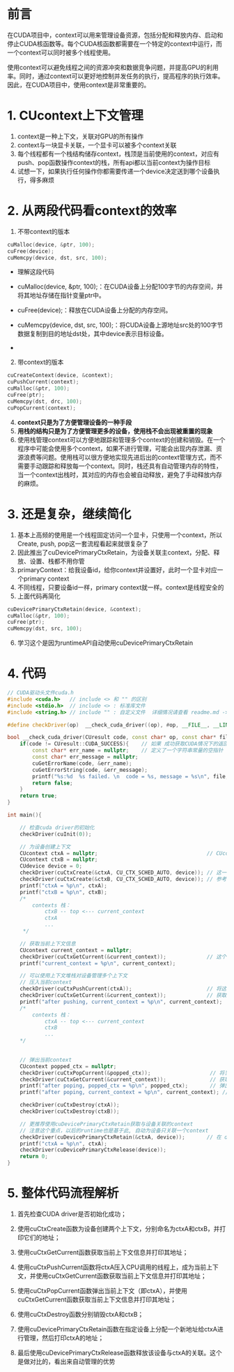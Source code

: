 # 前言
在CUDA项目中，context可以用来管理设备资源，包括分配和释放内存、启动和停止CUDA核函数等。每个CUDA核函数都需要在一个特定的context中运行，而一个context可以同时被多个线程使用。

使用context可以避免线程之间的资源冲突和数据竞争问题，并提高GPU的利用率。同时，通过context可以更好地控制并发任务的执行，提高程序的执行效率。因此，在CUDA项目中，使用context是非常重要的。

# 1. CUcontext上下文管理
1. context是一种上下文，关联对GPU的所有操作
2. context与一块显卡关联，一个显卡可以被多个context关联
3. 每个线程都有一个栈结构储存context，栈顶是当前使用的context，对应有push、pop函数操作context的栈，所有api都以当前context为操作目标
4. 试想一下，如果执行任何操作你都需要传递一个device决定送到哪个设备执行，得多麻烦

# 2. 从两段代码看context的效率
1. 不带context的版本
```cpp
cuMalloc(device, &ptr, 100); 
cuFree(device);
cuMemcpy(device, dst, src, 100);
```
- 理解这段代码
- cuMalloc(device, &ptr, 100);：在CUDA设备上分配100字节的内存空间，并将其地址存储在指针变量ptr中。

- cuFree(device);：释放在CUDA设备上分配的内存空间。

- cuMemcpy(device, dst, src, 100);：将CUDA设备上源地址src处的100字节数据复制到目的地址dst处，其中device表示目标设备。
- 
2. 带context的版本
```cpp
cuCreateContext(device, &context);
cuPushCurrent(context);
cuMalloc(&ptr, 100);
cuFree(ptr);
cuMemcpy(dst, drc, 100);
cuPopCurrent(context);
```

4. **context只是为了方便管理设备的一种手段**
5. **用栈的结构只是为了方便管理更多的设备，使用栈不会出现被重置的现象**
6. 使用栈管理context可以方便地跟踪和管理多个context的创建和销毁。在一个程序中可能会使用多个context，如果不进行管理，可能会出现内存泄漏、资源浪费等问题。使用栈可以很方便地实现先进后出的context管理方式，而不需要手动跟踪和释放每一个context。同时，栈还具有自动管理内存的特性，当一个context出栈时，其对应的内存也会被自动释放，避免了手动释放内存的麻烦。

# 3. 还是复杂，继续简化
1. 基本上高频的使用是一个线程固定访问一个显卡，只使用一个context，所以Create, push, pop这一套流程看起来就很复杂了
2. 因此推出了cuDevicePrimaryCtxRetain，为设备关联主context，分配、释放、设置、栈都不用你管
3. primaryContext：给我设备id，给你context并设置好，此时一个显卡对应一个primary context
4. 不同线程，只要设备id一样，primary context就一样。context是线程安全的
5. 上面代码再简化
```cpp
cuDevicePrimaryCtxRetain(device, &context);
cuMalloc(&ptr, 100);
cuFree(ptr);
cuMemcpy(dst, src, 100);
```
6. 学习这个是因为runtimeAPI自动使用cuDevicePrimaryCtxRetain

# 4. 代码
```cpp
// CUDA驱动头文件cuda.h
#include <cuda.h>   // include <> 和 "" 的区别    
#include <stdio.h>  // include <> : 标准库文件 
#include <string.h> // include "" : 自定义文件  详细情况请查看 readme.md -> 5

#define checkDriver(op)  __check_cuda_driver((op), #op, __FILE__, __LINE__)

bool __check_cuda_driver(CUresult code, const char* op, const char* file, int line){
    if(code != CUresult::CUDA_SUCCESS){    // 如果 成功获取CUDA情况下的返回值 与我们给定的值(0)不相等， 即条件成立， 返回值为flase
        const char* err_name = nullptr;    // 定义了一个字符串常量的空指针
        const char* err_message = nullptr;  
        cuGetErrorName(code, &err_name);    
        cuGetErrorString(code, &err_message);   
        printf("%s:%d  %s failed. \n  code = %s, message = %s\n", file, line, op, err_name, err_message); //打印错误信息
        return false;
    }
    return true;
}

int main(){

    // 检查cuda driver的初始化
    checkDriver(cuInit(0));

    // 为设备创建上下文
    CUcontext ctxA = nullptr;                                   // CUcontext 其实是 struct CUctx_st*（是一个指向结构体CUctx_st的指针）
    CUcontext ctxB = nullptr;
    CUdevice device = 0;
    checkDriver(cuCtxCreate(&ctxA, CU_CTX_SCHED_AUTO, device)); // 这一步相当于告知要某一块设备上的某块地方创建 ctxA 管理数据。输入参数 参考 https://www.cs.cmu.edu/afs/cs/academic/class/15668-s11/www/cuda-doc/html/group__CUDA__CTX_g65dc0012348bc84810e2103a40d8e2cf.html
    checkDriver(cuCtxCreate(&ctxB, CU_CTX_SCHED_AUTO, device)); // 参考 1.ctx-stack.jpg
    printf("ctxA = %p\n", ctxA);
    printf("ctxB = %p\n", ctxB);
    /* 
        contexts 栈：
            ctxB -- top <--- current_context
            ctxA 
            ...
     */

    // 获取当前上下文信息
    CUcontext current_context = nullptr;
    checkDriver(cuCtxGetCurrent(&current_context));             // 这个时候current_context 就是上面创建的context
    printf("current_context = %p\n", current_context);

    // 可以使用上下文堆栈对设备管理多个上下文
    // 压入当前context
    checkDriver(cuCtxPushCurrent(ctxA));                        // 将这个 ctxA 压入CPU调用的thread上。专门用一个thread以栈的方式来管理多个contexts的切换
    checkDriver(cuCtxGetCurrent(&current_context));             // 获取current_context (即栈顶的context)
    printf("after pushing, current_context = %p\n", current_context);
    /* 
        contexts 栈：
            ctxA -- top <--- current_context
            ctxB
            ...
    */
    

    // 弹出当前context
    CUcontext popped_ctx = nullptr;
    checkDriver(cuCtxPopCurrent(&popped_ctx));                   // 将当前的context pop掉，并用popped_ctx承接它pop出来的context
    checkDriver(cuCtxGetCurrent(&current_context));              // 获取current_context(栈顶的)
    printf("after poping, popped_ctx = %p\n", popped_ctx);       // 弹出的是ctxA
    printf("after poping, current_context = %p\n", current_context); // current_context是ctxB

    checkDriver(cuCtxDestroy(ctxA));
    checkDriver(cuCtxDestroy(ctxB));

    // 更推荐使用cuDevicePrimaryCtxRetain获取与设备关联的context
    // 注意这个重点，以后的runtime也是基于此, 自动为设备只关联一个context
    checkDriver(cuDevicePrimaryCtxRetain(&ctxA, device));       // 在 device 上指定一个新地址对ctxA进行管理
    printf("ctxA = %p\n", ctxA);
    checkDriver(cuDevicePrimaryCtxRelease(device));
    return 0;
}
```

# 5. 整体代码流程解析
1. 首先检查CUDA driver是否初始化成功；

2. 使用cuCtxCreate函数为设备创建两个上下文，分别命名为ctxA和ctxB，并打印它们的地址；

3. 使用cuCtxGetCurrent函数获取当前上下文信息并打印其地址；

4. 使用cuCtxPushCurrent函数将ctxA压入CPU调用的线程上，成为当前上下文，并使用cuCtxGetCurrent函数获取当前上下文信息并打印其地址；

5. 使用cuCtxPopCurrent函数弹出当前上下文（即ctxA），并使用cuCtxGetCurrent函数获取当前上下文信息并打印其地址；

6. 使用cuCtxDestroy函数分别销毁ctxA和ctxB；

7. 使用cuDevicePrimaryCtxRetain函数在指定设备上分配一个新地址给ctxA进行管理，然后打印ctxA的地址；

8. 最后使用cuDevicePrimaryCtxRelease函数释放该设备与ctxA的关联。这个是做对比的，看出来自动管理的优势
